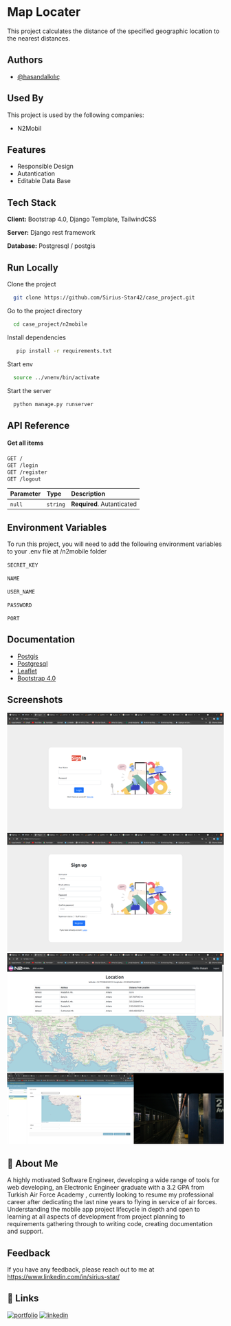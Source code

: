 
# Map Locater

This project calculates the distance of the specified geographic location to the nearest distances.




## Authors

- [@hasandalkılıç](https://github.com/Sirius-Star42)


## Used By

This project is used by the following companies:

- N2Mobil


## Features

- Responsible Design
- Autantication
- Editable Data Base



## Tech Stack

**Client:** Bootstrap 4.0, Django Template, TailwindCSS

**Server:** Django rest framework

**Database:** Postgresql / postgis


## Run Locally

Clone the project

```bash
  git clone https://github.com/Sirius-Star42/case_project.git
```

Go to the project directory

```bash
  cd case_project/n2mobile
```

Install dependencies

```bash
   pip install -r requirements.txt
```

Start env

```bash
  source ../vnenv/bin/activate
```

Start the server

```bash
  python manage.py runserver
```


## API Reference

#### Get all items

```http
GET /
GET /login
GET /register
GET /logout
```

| Parameter | Type     | Description                |
| :-------- | :------- | :------------------------- |
| `null` | `string` | **Required**. Autanticated |

## Environment Variables

To run this project, you will need to add the following environment variables to your .env file at /n2mobile folder

`SECRET_KEY `

`NAME` 

`USER_NAME `

`PASSWORD`

`PORT`

## Documentation

+ [Postgis](https://postgis.net/)
+ [Postgresql](https://www.postgresql.org/download/linux/ubuntu/)
+ [Leaflet](https://leafletjs.com/)
+ [Bootstrap 4.0](https://getbootstrap.com/docs/4.0/getting-started/introduction/)



## Screenshots

![App Screenshot](signin.png)
![App Screenshot](signup.png)
![App Screenshot](dashboard.png)
![App Screenshot](add_address.png)


## 🚀 About Me
A highly motivated Software Engineer, developing a wide range of tools for web developing, an Electronic Engineer graduate with a 3.2 GPA from Turkish Air Force Academy , currently looking to resume my professional career after dedicating the last nine years to flying in service of air forces. Understanding the mobile app project lifecycle in depth and open to learning at all aspects of development from project planning to requirements gathering through to writing code, creating documentation and support.


## Feedback

If you have any feedback, please reach out to me at https://www.linkedin.com/in/sirius-star/


## 🔗 Links
[![portfolio](https://img.shields.io/badge/my_portfolio-000?style=for-the-badge&logo=ko-fi&logoColor=white)](https://sirius-star42.github.io/Hasan-DALKILIC/)
[![linkedin](https://img.shields.io/badge/linkedin-0A66C2?style=for-the-badge&logo=linkedin&logoColor=white)](https://www.linkedin.com/in/sirius-star/)


